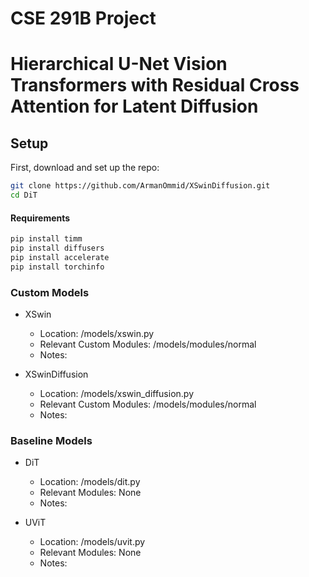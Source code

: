 # CSE 291B Project
# Hierarchical U-Net Vision Transformers with Residual Cross Attention for Latent Diffusion

## Setup

First, download and set up the repo:

```bash
git clone https://github.com/ArmanOmmid/XSwinDiffusion.git
cd DiT
```

#### Requirements
```bash
pip install timm
pip install diffusers
pip install accelerate
pip install torchinfo
```

### Custom Models
- XSwin
  - Location: /models/xswin.py
  - Relevant Custom Modules: /models/modules/normal
  - Notes: 

- XSwinDiffusion
  - Location: /models/xswin_diffusion.py
  - Relevant Custom Modules: /models/modules/normal
  - Notes: 

### Baseline Models
- DiT
  - Location: /models/dit.py
  - Relevant Modules: None
  - Notes: 

- UViT
  - Location: /models/uvit.py
  - Relevant Modules: None
  - Notes: 
